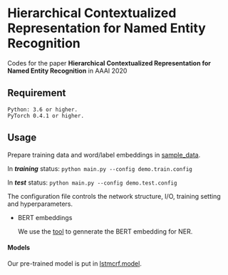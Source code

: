 # Hierarchical Contextualized Representation for Named Entity Recognition

Codes for the paper **Hierarchical Contextualized Representation for Named Entity Recognition** in AAAI 2020

## Requirement

	Python: 3.6 or higher.
	PyTorch 0.4.1 or higher.


## Usage

Prepare training data and word/label embeddings in [sample_data](sample_data).

In ***training*** status:
`python main.py --config demo.train.config`

In ***test*** status:
`python main.py --config demo.test.config`

The configuration file controls the network structure, I/O, training setting and hyperparameters. 

+ BERT embeddings

  We use the [tool](https://github.com/Adaxry/get_aligned_BERT_emb) to gennerate the BERT embedding for NER. 


#### Models 
Our pre-trained model is put in [lstmcrf.model](https://drive.google.com/drive/folders/1G3kN1WsPJDVk9FdVUtIdv7DXd55p3yv0?usp=sharing). 
